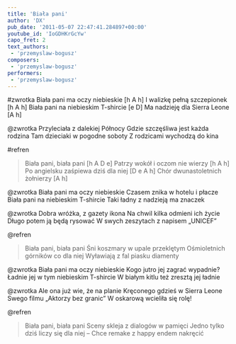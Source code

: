 ```yaml
---
title: 'Biała pani'
author: 'DX'
pub_date: '2011-05-07 22:47:41.284897+00:00'
youtube_id: 'IoGDHKrGcYw'
capo_fret: 2
text_authors:
 - 'przemyslaw-bogusz'
composers:
 - 'przemyslaw-bogusz'
performers:
 - 'przemyslaw-bogusz'
---
```


#zwrotka
Biała pani ma oczy niebieskie [h A h]
I walizkę pełną szczepionek	 [h A h]
Biała pani na niebieskim T-shircie [e D]
Ma nadzieję dla Sierra Leone [A h]

@zwrotka
Przyleciała z dalekiej Północy 
Gdzie szczęśliwa jest każda rodzina
Tam dzieciaki w pogodne soboty
Z rodzicami wychodzą do kina

#refren
>Biała pani, biała pani [h A D e]
>Patrzy wokół i oczom nie wierzy [h A h]
>Po angielsku zaśpiewa dziś dla niej [D e A h]
>Chór dwunastoletnich żołnierzy [A h]

@zwrotka
Biała pani ma oczy niebieskie
Czasem znika w hotelu i płacze
Biała pani na niebieskim T-shircie
Taki ładny z nadzieją ma znaczek

@zwrotka
Dobra wróżka, z gazety ikona
Na chwil kilka odmieni ich życie
Długo potem ją będą rysować
W swych zeszytach z napisem „UNICEF”

@refren
>Biała pani, biała pani
>Śni koszmary w upale przeklętym
>Ośmioletnich górników co dla niej
>Wyławiają z fal piasku diamenty

@zwrotka
Biała pani ma oczy niebieskie
Kogo jutro jej zagrać wypadnie?
Ładnie jej w tym niebieskim T-shircie
W białym kitlu też zresztą jej ładnie

@zwrotka
Ale ona już wie, że na planie
Kręconego gdzieś w Sierra Leone
Swego filmu „Aktorzy bez granic”
W oskarową wcieliła się rolę!

@refren
>Biała pani, biała pani
>Sceny skleja z dialogów w pamięci
>Jedno tylko dziś liczy się dla niej –
>Chce remake z happy endem nakręcić